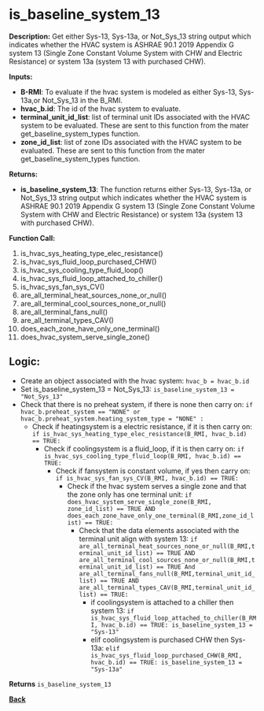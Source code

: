 # is_baseline_system_13  

**Description:** Get either Sys-13, Sys-13a, or Not_Sys_13 string output which indicates whether the HVAC system is ASHRAE 90.1 2019 Appendix G system 13 (Single Zone Constant Volume System with CHW and Electric Resistance) or system 13a (system 13 with purchased CHW).  

**Inputs:**  
- **B-RMI**: To evaluate if the hvac system is modeled as either Sys-13, Sys-13a,or Not_Sys_13 in the B_RMI.   
- **hvac_b.id**: The id of the hvac system to evaluate.  
- **terminal_unit_id_list**: list of terminal unit IDs associated with the HVAC system to be evaluated. These are sent to this function from the mater get_baseline_system_types function.
- **zone_id_list**: list of zone IDs associated with the HVAC system to be evaluated. These are sent to this function from the mater get_baseline_system_types function.

**Returns:**  
- **is_baseline_system_13**: The function returns either Sys-13, Sys-13a, or Not_Sys_13 string output which indicates whether the HVAC system is ASHRAE 90.1 2019 Appendix G system 13 (Single Zone Constant Volume System with CHW and Electric Resistance) or system 13a (system 13 with purchased CHW).

**Function Call:**
1. is_hvac_sys_heating_type_elec_resistance()
2. is_hvac_sys_fluid_loop_purchased_CHW()
3. is_hvac_sys_cooling_type_fluid_loop()
4. is_hvac_sys_fluid_loop_attached_to_chiller()
5. is_hvac_sys_fan_sys_CV()  
6. are_all_terminal_heat_sources_none_or_null()  
7. are_all_terminal_cool_sources_none_or_null()
8. are_all_terminal_fans_null()  
9. are_all_terminal_types_CAV()  
10. does_each_zone_have_only_one_terminal()    
11. does_hvac_system_serve_single_zone()  

## Logic:    
- Create an object associated with the hvac system: `hvac_b = hvac_b.id`  
- Set is_baseline_system_13 = Not_Sys_13: `is_baseline_system_13 = "Not_Sys_13"`    
- Check that there is no preheat system, if there is none then carry on: `if hvac_b.preheat_system == "NONE" or hvac_b.preheat_system.heating_system_type = "NONE" :`    
    - Check if heatingsystem is a electric resistance, if it is then carry on: `if is_hvac_sys_heating_type_elec_resistance(B_RMI, hvac_b.id) == TRUE:`     
        - Check if coolingsystem is a fluid_loop, if it is then carry on: `if is_hvac_sys_cooling_type_fluid_loop(B_RMI, hvac_b.id) == TRUE:`  
            - Check if fansystem is constant volume, if yes then carry on: `if is_hvac_sys_fan_sys_CV(B_RMI, hvac_b.id) == TRUE:`  
                - Check if the hvac system serves a single zone and that the zone only has one terminal unit: `if does_hvac_system_serve_single_zone(B_RMI, zone_id_list) == TRUE AND does_each_zone_have_only_one_terminal(B_RMI,zone_id_list) == TRUE:`     
                    - Check that the data elements associated with the terminal unit align with system 13: `if are_all_terminal_heat_sources_none_or_null(B_RMI,terminal_unit_id_list) == TRUE AND are_all_terminal_cool_sources_none_or_null(B_RMI,terminal_unit_id_list) == TRUE And are_all_terminal_fans_null(B_RMI,terminal_unit_id_list) == TRUE AND are_all_terminal_types_CAV(B_RMI,terminal_unit_id_list) == TRUE:`        
                        - if coolingsystem is attached to a chiller then system 13: `if is_hvac_sys_fluid_loop_attached_to_chiller(B_RMI, hvac_b.id) == TRUE: is_baseline_system_13 = "Sys-13"`
                        - elif coolingsystem is purchased CHW then Sys-13a: `elif is_hvac_sys_fluid_loop_purchased_CHW(B_RMI, hvac_b.id) == TRUE: is_baseline_system_13 = "Sys-13a"`

**Returns** `is_baseline_system_13`  



**[Back](../../_toc.md)**
